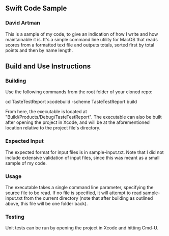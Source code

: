 ## Swift Code Sample

### David Artman

This is a sample of my code, to give an indication of how I write and how maintainable it is. It's a simple command line utility for MacOS that reads scores from a formatted text file and outputs totals, sorted first by total points and then by name length.

## Build and Use Instructions

### Building

Use the following commands from the root folder of your cloned repo:

cd TasteTestReport
xcodebuild -scheme TasteTestReport build

From here, the executable is located at "Build/Products/Debug/TasteTestReport". The executable can also be built after opening the project in Xcode, and will be at the aforementioned location relative to the project file's directory.

### Expected Input

The expected format for input files is in sample-input.txt. Note that I did not include extensive validation of input files, since this was meant as a small sample of my code.

### Usage

The executable takes a single command line parameter, specifying the source file to be read. If no file is specified, it will attempt to read sample-input.txt from the current directory (note that after building as outlined above, this file will be one folder back).

### Testing

Unit tests can be run by opening the project in Xcode and hitting Cmd-U.

